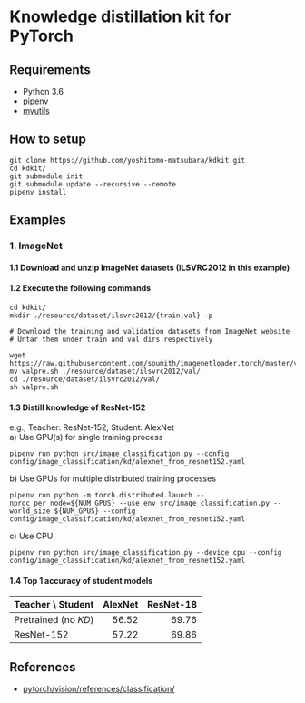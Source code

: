 # Knowledge distillation kit for PyTorch

## Requirements
- Python 3.6
- pipenv
- [myutils](https://github.com/yoshitomo-matsubara/myutils)


## How to setup
```
git clone https://github.com/yoshitomo-matsubara/kdkit.git
cd kdkit/
git submodule init
git submodule update --recursive --remote
pipenv install
```

## Examples
### 1. ImageNet
#### 1.1 Download and unzip ImageNet datasets (ILSVRC2012 in this example)
#### 1.2 Execute the following commands
```
cd kdkit/
mkdir ./resource/dataset/ilsvrc2012/{train,val} -p

# Download the training and validation datasets from ImageNet website
# Untar them under train and val dirs respectively

wget https://raw.githubusercontent.com/soumith/imagenetloader.torch/master/valprep.sh
mv valpre.sh ./resource/dataset/ilsvrc2012/val/
cd ./resource/dataset/ilsvrc2012/val/
sh valpre.sh
```
#### 1.3 Distill knowledge of ResNet-152
e.g., Teacher: ResNet-152, Student: AlexNet  
a) Use GPU(s) for single training process
```
pipenv run python src/image_classification.py --config config/image_classification/kd/alexnet_from_resnet152.yaml
```  
b) Use GPUs for multiple distributed training processes
```
pipenv run python -m torch.distributed.launch --nproc_per_node=${NUM_GPUS} --use_env src/image_classification.py --world_size ${NUM_GPUS} --config config/image_classification/kd/alexnet_from_resnet152.yaml
```
c) Use CPU
```
pipenv run python src/image_classification.py --device cpu --config config/image_classification/kd/alexnet_from_resnet152.yaml
```  
#### 1.4 Top 1 accuracy of student models
| Teacher \\ Student    | AlexNet   | ResNet-18 |  
| :---                  | ---:      | ---:      |  
| Pretrained (no *KD*)  | 56.52     | 69.76     |  
| ResNet-152            | 57.22     | 69.86     |


## References
- [pytorch/vision/references/classification/](https://github.com/pytorch/vision/blob/master/references/classification/)
